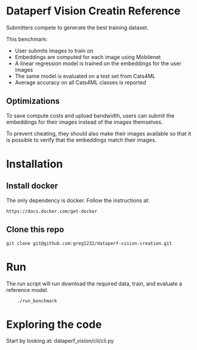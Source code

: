 
# Dataperf Vision Creatin Reference

Submitters compete to generate the best training dataset.

This benchmark:

 * User submits images to train on
 * Embeddings are computed for each image using Mobilenet
 * A linear regression model is trained on the embeddings for the user images
 * The same model is evaluated on a test set from Cats4ML
 * Average accuracy on all Cats4ML classes is reported

## Optimizations

To save compute costs and upload bandwidth, users can submit the embeddings
for their images instead of the images themselves.

To prevent cheating, they should also make their images available so that
it is possible to verify that the embeddings match their images.

# Installation

## Install docker

The only dependency is docker.  Follow the instructions at:

```
https://docs.docker.com/get-docker

```

## Clone this repo

```
git clone git@github.com:greg1232/dataperf-vision-creation.git
```

# Run

The run script will run download the required data, train, and evaluate a reference model.

```
    ./run_benchmark
```

# Exploring the code

Start by looking at: dataperf_vision/cli/cli.py

